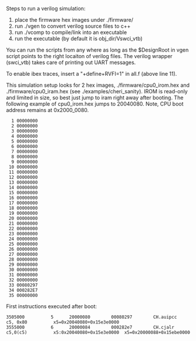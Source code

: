 Steps to run a verilog simulation:
1. place the firmware hex images under ./firmware/
2. run ./vgen to convert verilog source files to c++
3. run ./vcomp to compile/link into an executable
4. run the executable (by default it is obj_dir/Vswci_vtb)

You can run the scripts from any where as long as the $DesignRoot in vgen script points to the right locaiton of verilog files. 
The verilog wrapper (swci_vtb) takes care of printing out UART messages.

To enable ibex traces, insert a "+define+RVFI=1" in all.f (above line 11).

This simulation setup looks for 2 hex images, ./firmware/cpu0_irom.hex and ./firmware/cpu0_iram.hex (see ./examples/cheri_sanity). 
IROM is read-only and limited in size, so best just jump to iram right away after booting. The following example of cpu0_irom.hex jumps to 20040080. 
Note, CPU boot address remains at 0x2000_0080.

      1 00000000
      2 00000000
      3 00000000
      4 00000000
      5 00000000
      6 00000000
      7 00000000
      8 00000000
      9 00000000
     10 00000000
     11 00000000
     12 00000000
     13 00000000
     14 00000000
     15 00000000
     16 00000000
     17 00000000
     18 00000000
     19 00000000
     20 00000000
     21 00000000
     22 00000000
     23 00000000
     24 00000000
     25 00000000
     26 00000000
     27 00000000
     28 00000000
     29 00000000
     30 00000000
     31 00000000
     32 00000000
     33 00080297
     34 000282E7
     35 00000000

First instructions executed after boot:

`3505000          5      20000080        00080297        CH.auipcc       c5, 0x80          x5=0x20040080+0x15e3e0000`  
`3555000          6      20000084        000282e7        CH.cjalr        c5,0(c5)          x5:0x20040080+0x15e3e0000  x5=0x20000088+0x15ebe0000`
